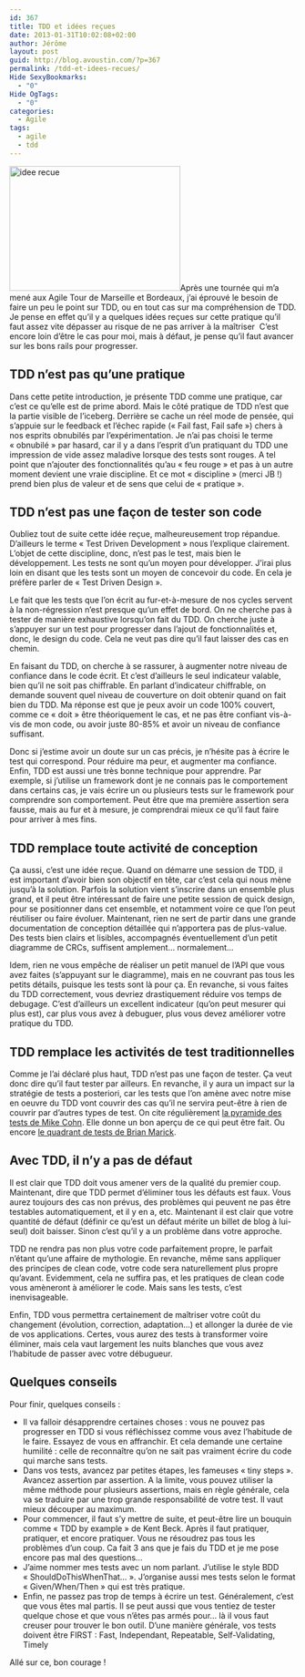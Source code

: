 ```yaml
---
id: 367
title: TDD et idées reçues
date: 2013-01-31T10:02:08+02:00
author: Jérôme
layout: post
guid: http://blog.avoustin.com/?p=367
permalink: /tdd-et-idees-recues/
Hide SexyBookmarks:
  - "0"
Hide OgTags:
  - "0"
categories:
  - Agile
tags:
  - agile
  - tdd
---
```


[<img class="alignleft size-medium wp-image-372" alt="idee recue" src="http://blog.avoustin.com/wp-content/upload/idee-recue-300x219.png" width="300" height="219" srcset="http://blog.avoustin.com/wp-content/upload/idee-recue-300x219.png 300w, http://blog.avoustin.com/wp-content/upload/idee-recue.png 450w" sizes="(max-width: 300px) 100vw, 300px" />](http://blog.avoustin.com/wp-content/upload/idee-recue.png)Après une tournée qui m&rsquo;a mené aux Agile Tour de Marseille et Bordeaux, j&rsquo;ai éprouvé le besoin de faire un peu le point sur TDD, ou en tout cas sur ma compréhension de TDD. Je pense en effet qu&rsquo;il y a quelques idées reçues sur cette pratique qu&rsquo;il faut assez vite dépasser au risque de ne pas arriver à la maîtriser  C&rsquo;est encore loin d&rsquo;être le cas pour moi, mais à défaut, je pense qu&rsquo;il faut avancer sur les bons rails pour progresser.

<!--more-->

## TDD n&rsquo;est pas qu&rsquo;une pratique

Dans cette petite introduction, je présente TDD comme une pratique, car c&rsquo;est ce qu&rsquo;elle est de prime abord. Mais le côté pratique de TDD n&rsquo;est que la partie visible de l&rsquo;iceberg. Derrière se cache un réel mode de pensée, qui s&rsquo;appuie sur le feedback et l&rsquo;échec rapide (« Fail fast, Fail safe ») chers à nos esprits obnubilés par l&rsquo;expérimentation. Je n&rsquo;ai pas choisi le terme « obnubilé » par hasard, car il y a dans l&rsquo;esprit d&rsquo;un pratiquant du TDD une impression de vide assez maladive lorsque des tests sont rouges. A tel point que n&rsquo;ajouter des fonctionnalités qu&rsquo;au « feu rouge » et pas à un autre moment devient une vraie discipline. Et ce mot « discipline » (merci JB !) prend bien plus de valeur et de sens que celui de « pratique ».

## TDD n&rsquo;est pas une façon de tester son code

Oubliez tout de suite cette idée reçue, malheureusement trop répandue. D&rsquo;ailleurs le terme « Test Driven Development » nous l&rsquo;explique clairement. L&rsquo;objet de cette discipline, donc, n&rsquo;est pas le test, mais bien le développement. Les tests ne sont qu&rsquo;un moyen pour développer. J&rsquo;irai plus loin en disant que les tests sont un moyen de concevoir du code. En cela je préfère parler de « Test Driven Design ».

Le fait que les tests que l&rsquo;on écrit au fur-et-à-mesure de nos cycles servent à la non-régression n&rsquo;est presque qu&rsquo;un effet de bord. On ne cherche pas à tester de manière exhaustive lorsqu&rsquo;on fait du TDD. On cherche juste à s&rsquo;appuyer sur un test pour progresser dans l&rsquo;ajout de fonctionnalités et, donc, le design du code. Cela ne veut pas dire qu&rsquo;il faut laisser des cas en chemin.

En faisant du TDD, on cherche à se rassurer, à augmenter notre niveau de confiance dans le code écrit. Et c&rsquo;est d&rsquo;ailleurs le seul indicateur valable, bien qu&rsquo;il ne soit pas chiffrable. En parlant d&rsquo;indicateur chiffrable, on demande souvent quel niveau de couverture on doit obtenir quand on fait bien du TDD. Ma réponse est que je peux avoir un code 100% couvert, comme ce « doit » être théoriquement le cas, et ne pas être confiant vis-à-vis de mon code, ou avoir juste 80-85% et avoir un niveau de confiance suffisant.

Donc si j&rsquo;estime avoir un doute sur un cas précis, je n&rsquo;hésite pas à écrire le test qui correspond. Pour réduire ma peur, et augmenter ma confiance.  
Enfin, TDD est aussi une très bonne technique pour apprendre. Par exemple, si j&rsquo;utilise un framework dont je ne connais pas le comportement dans certains cas, je vais écrire un ou plusieurs tests sur le framework pour comprendre son comportement. Peut être que ma première assertion sera fausse, mais au fur et à mesure, je comprendrai mieux ce qu&rsquo;il faut faire pour arriver à mes fins.

## TDD remplace toute activité de conception

Ça aussi, c&rsquo;est une idée reçue. Quand on démarre une session de TDD, il est important d&rsquo;avoir bien son objectif en tête, car c&rsquo;est cela qui nous mène jusqu&rsquo;à la solution. Parfois la solution vient s&rsquo;inscrire dans un ensemble plus grand, et il peut être intéressant de faire une petite session de quick design, pour se positionner dans cet ensemble, et notamment voire ce que l&rsquo;on peut réutiliser ou faire évoluer. Maintenant, rien ne sert de partir dans une grande documentation de conception détaillée qui n&rsquo;apportera pas de plus-value. Des tests bien clairs et lisibles, accompagnés éventuellement d&rsquo;un petit diagramme de CRCs, suffisent amplement&#8230; normalement&#8230;

Idem, rien ne vous empêche de réaliser un petit manuel de l&rsquo;API que vous avez faites (s&rsquo;appuyant sur le diagramme), mais en ne couvrant pas tous les petits détails, puisque les tests sont là pour ça. En revanche, si vous faites du TDD correctement, vous devriez drastiquement réduire vos temps de debugage. C&rsquo;est d&rsquo;ailleurs un excellent indicateur (qu&rsquo;on peut mesurer qui plus est), car plus vous avez à debuguer, plus vous devez améliorer votre pratique du TDD.

## TDD remplace les activités de test traditionnelles

Comme je l&rsquo;ai déclaré plus haut, TDD n&rsquo;est pas une façon de tester. Ça veut donc dire qu&rsquo;il faut tester par ailleurs. En revanche, il y aura un impact sur la stratégie de tests a posteriori, car les tests que l&rsquo;on amène avec notre mise en oeuvre du TDD vont couvrir des cas qu&rsquo;il ne servira peut-être à rien de couvrir par d&rsquo;autres types de test. On cite régulièrement <a title="Pyramide de tests Mike Cohn" href="http://www.mountaingoatsoftware.com/uploads/blog/Testpyramid.jpg" target="_blank">la pyramide des tests de Mike Cohn</a>. Elle donne un bon aperçu de ce qui peut être fait. Ou encore <a title="Quadrant des tests Brian Marick" href="http://lh3.ggpht.com/_X3kaawac_g4/S3VCgzOuyQI/AAAAAAAAAvw/aww4Ui2N7LU/agile-testing-quadrants.JPG?imgmax=800" target="_blank">le quadrant de tests de Brian Marick</a>.

## Avec TDD, il n&rsquo;y a pas de défaut

Il est clair que TDD doit vous amener vers de la qualité du premier coup. Maintenant, dire que TDD permet d&rsquo;éliminer tous les défauts est faux. Vous aurez toujours des cas non prévus, des problèmes qui peuvent ne pas être testables automatiquement, et il y en a, etc. Maintenant il est clair que votre quantité de défaut (définir ce qu&rsquo;est un défaut mérite un billet de blog à lui-seul) doit baisser. Sinon c&rsquo;est qu&rsquo;il y a un problème dans votre approche.

TDD ne rendra pas non plus votre code parfaitement propre, le parfait n&rsquo;étant qu&rsquo;une affaire de mythologie. En revanche, même sans appliquer des principes de clean code, votre code sera naturellement plus propre qu&rsquo;avant. Evidemment, cela ne suffira pas, et les pratiques de clean code vous amèneront à améliorer le code. Mais sans les tests, c&rsquo;est inenvisageable.

Enfin, TDD vous permettra certainement de maîtriser votre coût du changement (évolution, correction, adaptation&#8230;) et allonger la durée de vie de vos applications. Certes, vous aurez des tests à transformer voire éliminer, mais cela vaut largement les nuits blanches que vous avez l&rsquo;habitude de passer avec votre débugueur.

## Quelques conseils

Pour finir, quelques conseils :

  * Il va falloir désapprendre certaines choses : vous ne pouvez pas progresser en TDD si vous réfléchissez comme vous avez l&rsquo;habitude de le faire. Essayez de vous en affranchir. Et cela demande une certaine humilité : celle de reconnaître qu&rsquo;on ne sait pas vraiment écrire du code qui marche sans tests.
  * Dans vos tests, avancez par petites étapes, les fameuses « tiny steps ». Avancez assertion par assertion. A la limite, vous pouvez utiliser la même méthode pour plusieurs assertions, mais en règle générale, cela va se traduire par une trop grande responsabilité de votre test. Il vaut mieux découper au maximum.
  * Pour commencer, il faut s&rsquo;y mettre de suite, et peut-être lire un bouquin comme « TDD by example » de Kent Beck. Après il faut pratiquer, pratiquer, et encore pratiquer. Vous ne résoudrez pas tous les problèmes d&rsquo;un coup. Ca fait 3 ans que je fais du TDD et je me pose encore pas mal des questions&#8230;
  * J&rsquo;aime nommer mes tests avec un nom parlant. J&rsquo;utilise le style BDD « ShouldDoThisWhenThat&#8230; ». J&rsquo;organise aussi mes tests selon le format « Given/When/Then » qui est très pratique.
  * Enfin, ne passez pas trop de temps à écrire un test. Généralement, c&rsquo;est que vous êtes mal partis. Il se peut aussi que vous tentiez de tester quelque chose et que vous n&rsquo;êtes pas armés pour&#8230; là il vous faut creuser pour trouver le bon outil. D&rsquo;une manière générale, vos tests doivent être FIRST : Fast, Independant, Repeatable, Self-Validating, Timely

Allé sur ce, bon courage !

